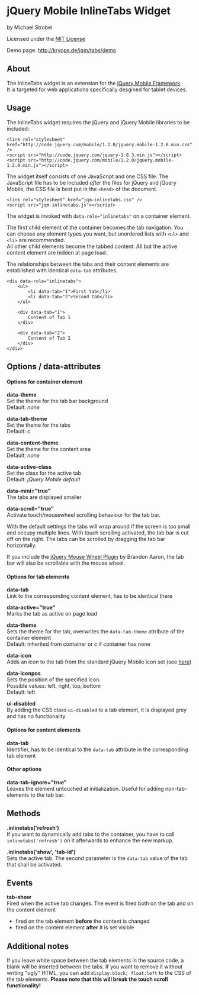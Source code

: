 # jQuery Mobile InlineTabs Widget

by Michael Strobel  

Licensed under the [MIT License](http://opensource.org/licenses/MIT)

Demo page: <http://kryops.de/jqm/tabs/demo>


## About

The InlineTabs widget is an extension for the [jQuery Mobile Framework](http://jquerymobile.com).   
It is targeted for web applications specifically desgined for tablet devices.


## Usage

The InlineTabs widget requires the jQuery and jQuery Mobile libraries to be included:

	<link rel="stylesheet" href="http://code.jquery.com/mobile/1.2.0/jquery.mobile-1.2.0.min.css" />
	<script src="http://code.jquery.com/jquery-1.8.3.min.js"></script>
	<script src="http://code.jquery.com/mobile/1.2.0/jquery.mobile-1.2.0.min.js"></script>


The widget itself consists of one JavaScript and one CSS file. The JavaScript file has to be included *after* the files for jQuery and jQuery Mobile, the CSS file is best put in the `<head>` of the document.
	
	<link rel="stylesheet" href="jqm-inlinetabs.css" />
	<script src="jqm-inlinetabs.js"></script>


The widget is invoked with `data-role="inlinetabs"` on a container element.

The first child element of the container becomes the tab navigation. You can choose any element types you want, but unordered lists with `<ul>` and `<li>` are recommended.  
All other child elements become the tabbed content. All but the active content element are hidden at page load.

The relationships between the tabs and their content elements are established with identical `data-tab` attributes.

	<div data-role="inlinetabs">
		<ul>
			<li data-tab="1">First tab</li>
			<li data-tab="2">Second tab</li>
		</ul>
		
		<div data-tab="1">
			Content of Tab 1
		</div>
		
		<div data-tab="2">
			Content of Tab 2
		</div>
	</div>



## Options / data-attributes

#### Options for container element

**data-theme**  
Set the theme for the tab bar background  
Default: *none*

**data-tab-theme**  
Set the theme for the tabs  
Default: c

**data-content-theme**  
Set the theme for the content area  
Default: *none*

**data-active-class**  
Set the class for the active tab  
Default: *jQuery Mobile default*

**data-mini="true"**  
The tabs are displayed smaller

**data-scroll="true"**  
Activate touch/mousewheel scrolling behaviour for the tab bar.

With the default settings the tabs will wrap around if the screen is too small and occupy multiple lines. With touch scrolling activated, the tab bar is cut off on the right. The tabs can be scrolled by dragging the tab bar horizontally.

If you include the [jQuery Mouse Wheel Plugin](https://github.com/brandonaaron/jquery-mousewheel) by Brandon Aaron, the tab bar will also be scrollable with the mouse wheel.


#### Options for tab elements

**data-tab**  
Link to the corresponding content element, has to be identical there

**data-active="true"**  
Marks the tab as active on page load

**data-theme**  
Sets the theme for the tab, overwrites the `data-tab-theme` attribute of the container element  
Default: inherited from container or *c* if container has none

**data-icon**  
Adds an icon to the tab from the standard jQuery Mobile icon set (see [here](http://jquerymobile.com/demos/1.2.0/docs/buttons/buttons-icons.html))

**data-iconpos**  
Sets the position of the specified icon.  
Possible values: left, right, top, bottom  
Default: left

**ui-disabled**  
By adding the CSS class `ui-disabled` to a tab element, it is displayed grey and has no functionality


#### Options for content elements

**data-tab**  
Identifier, has to be identical to the `data-tab` attribute in the corresponding tab element


#### Other options

**data-tab-ignore="true"**  
Leaves the element untouched at initialization. Useful for adding non-tab-elements to the tab bar.



## Methods

**.inlinetabs('refresh')**  
If you want to dynamically add tabs to the container, you have to call `inlinetabs('refresh')` on it afterwards to enhance the new markup.


**.inlinetabs('show', 'tab-id')**  
Sets the active tab. The second parameter is the `data-tab` value of the tab that shall be activated.


## Events

**tab-show**  
Fired when the active tab changes. The event is fired both on the tab and on the content element

-	fired on the tab element **before** the content is changed
-	fired on the content element **after** it is set visible


## Additional notes

If you leave white space between the tab elements in the source code, a blank will be inserted between the tabs. If you want to remove it without writing "ugly" HTML, you can add `display:block; float:left` to the CSS of the tab elements. **Please note that this will break the touch scroll functionality!**